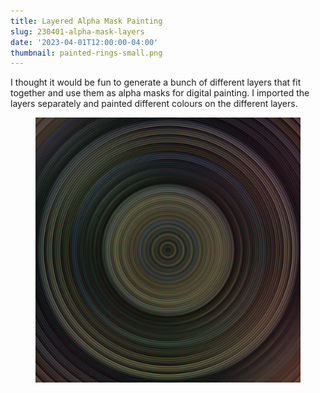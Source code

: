 ```yaml
---
title: Layered Alpha Mask Painting
slug: 230401-alpha-mask-layers
date: '2023-04-01T12:00:00-04:00'
thumbnail: painted-rings-small.png
---
```

I thought it would be fun to generate a bunch of different layers that fit together and use them as alpha masks for digital painting.
I imported the layers separately and painted different colours on the different layers.

<figure>
  <img src="painted-rings.png" />
</figure>